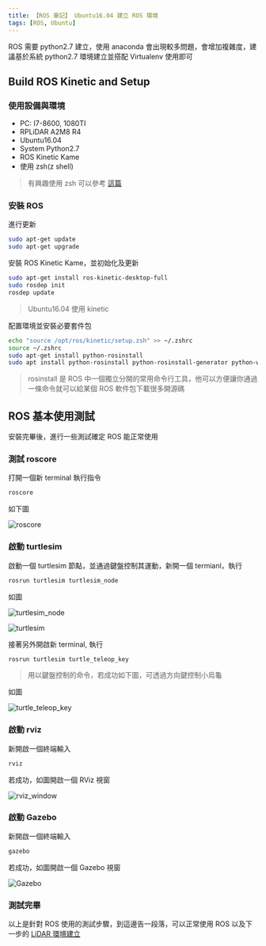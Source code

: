 ```yaml
---
title: 【ROS 筆記】 Ubuntu16.04 建立 ROS 環境
tags: [ROS, Ubuntu]
---
```

ROS 需要 python2.7 建立，使用 anaconda 會出現較多問題，會增加複雜度，建議基於系統 python2.7 環境建立並搭配 Virtualenv 使用即可

## Build ROS Kinetic and Setup

### 使用設備與環境

* PC: I7-8600, 1080TI
* RPLiDAR A2M8 R4
* Ubuntu16.04
* System Python2.7
* ROS Kinetic Kame
* 使用 zsh(z shell)

> 有興趣使用 zsh 可以參考 [這篇](https://joechang0113.github.io//2019/12/23/Ubuntu-use-oh-my-zsh/)

### 安裝 ROS

進行更新

``` bash
sudo apt-get update
sudo apt-get upgrade
```

安裝 ROS Kinetic Kame，並初始化及更新

``` bash
sudo apt-get install ros-kinetic-desktop-full
sudo rosdep init
rosdep update
```

> Ubuntu16.04 使用 kinetic

配置環境並安裝必要套件包

``` bash
echo "source /opt/ros/kinetic/setup.zsh" >> ~/.zshrc
source ~/.zshrc
sudo apt-get install python-rosinstall
sudo apt install python-rosinstall python-rosinstall-generator python-wstool build-essential -y
```

> rosinstall 是 ROS 中一個獨立分開的常用命令行工具，他可以方便讓你通過一條命令就可以給某個 ROS 軟件包下載很多開源碼

## ROS 基本使用測試

安裝完畢後，進行一些測試確定 ROS 能正常使用

### 測試 roscore

打開一個新 terminal 執行指令

``` bash
roscore
```

如下圖

![roscore](https://i.imgur.com/d19lrwP.png)

### 啟動 turtlesim

啟動一個 turtlesim 節點，並通過鍵盤控制其運動，新開一個 termianl，執行

``` bash
rosrun turtlesim turtlesim_node
```

如圖

![turtlesim_node](https://i.imgur.com/JyuV0cw.png)

![turtlesim](https://i.imgur.com/bEiVaBE.png)

接著另外開啟新 terminal, 執行

``` bash
rosrun turtlesim turtle_teleop_key
```

> 用以鍵盤控制的命令，若成功如下圖，可透過方向鍵控制小烏龜

如圖

![turtle_teleop_key](https://i.imgur.com/8tWdxfP.png)

### 啟動 rviz

新開啟一個終端輸入

``` bash
rviz
```

若成功，如圖開啟一個 RViz 視窗

![rviz_window](https://i.imgur.com/4Lj71SI.png)

### 啟動 Gazebo

新開啟一個終端輸入

``` bash
gazebo
```

若成功，如圖開啟一個 Gazebo 視窗

![Gazebo](https://i.imgur.com/Eip7533.png)

### 測試完畢

以上是針對 ROS 使用的測試步驟，到這邊告一段落，可以正常使用 ROS 以及下一步的 [LiDAR 環境建立](https://joechang0113.github.io//2019/12/23/ROS-LiDAR-build/)
